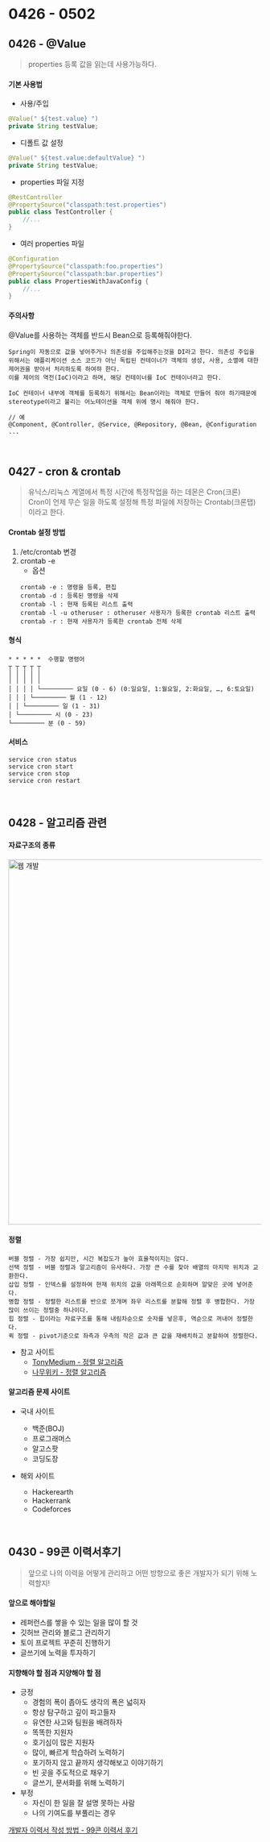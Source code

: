 # 0426 - 0502

## 0426 - @Value
> properties 등록 값을 읽는데 사용가능하다.

#### 기본 사용법
- 사용/주입
```java
@Value(" ${test.value} ")
private String testValue;
```
- 디폴트 값 설정
```java
@Value(" ${test.value:defaultValue} ")
private String testValue;
```
- properties 파일 지정
```java
@RestController
@PropertySource("classpath:test.properties") 
public class TestController {
    //...
}
```
- 여러 properties 파일
```java
@Configuration
@PropertySource("classpath:foo.properties")
@PropertySource("classpath:bar.properties")
public class PropertiesWithJavaConfig {
    //...
}
```

#### 주의사항
@Value를 사용하는 객체를 반드시 Bean으로 등록해줘야한다.
```
Spring이 자동으로 값을 넣어주거나 의존성을 주입해주는것을 DI라고 한다. 의존성 주입을 위해서는 애플리케이션 소스 코드가 아닌 독립된 컨테이너가 객체의 생성, 사용, 소멸에 대한 제어권을 받아서 처리하도록 하여햐 한다.
이를 제어의 역전(IoC)이라고 하며, 해당 컨테이너를 IoC 컨테이너라고 한다.  

IoC 컨테이너 내부에 객체를 등록하기 위해서는 Bean이라는 객체로 만들어 줘야 하기때문에
stereotype이라고 불리는 어노테이션을 객체 위에 명시 해줘야 한다.

// 예
@Component, @Controller, @Service, @Repository, @Bean, @Configuration ...
```

<br>

## 0427 - cron & crontab
> 유닉스/리눅스 계열에서 특정 시간에 특정작업을 하는 데몬은 Cron(크론)  
> Cron이 언제 무슨 일을 하도록 설정해 특정 파일에 저장하는 Crontab(크론탭)이라고 한다.

#### Crontab 설정 방법
1. /etc/crontab 변경
2. crontab -e
    - 옵션
    ```
    crontab -e : 명령을 등록, 편집
    crontab -d : 등록된 명령을 삭제
    crontab -l : 현재 등록된 리스트 출력
    crontab -l -u otheruser : otheruser 사용자가 등록한 crontab 리스트 출력
    crontab -r : 현재 사용자가 등록한 crontab 전체 삭제
    ```

#### 형식
```
* * * * *  수행할 명령어
┬ ┬ ┬ ┬ ┬
│ │ │ │ │
│ │ │ │ │
│ │ │ │ └───────── 요일 (0 - 6) (0:일요일, 1:월요일, 2:화요일, …, 6:토요일)
│ │ │ └───────── 월 (1 - 12)
│ │ └───────── 일 (1 - 31)
│ └───────── 시 (0 - 23)
└───────── 분 (0 - 59)
```

#### 서비스
```
service cron status
service cron start
service cron stop
service cron restart
```

<br>

## 0428 - 알고리즘 관련

#### 자료구조의 종류
<img width="725" alt="웹 개발" src="https://img1.daumcdn.net/thumb/R1280x0/?scode=mtistory2&fname=https%3A%2F%2Fblog.kakaocdn.net%2Fdn%2FmC1GI%2Fbtqt8nmjpQc%2FknDauTotHKOkjLo8CdWMak%2Fimg.png">

#### 정렬
```
버블 정렬 - 가장 쉽지만, 시간 복잡도가 높아 효율적이지는 않다.
선택 정렬 - 버블 정렬과 알고리즘이 유사하다. 가장 큰 수를 찾아 배열의 마지막 위치과 교환한다.
삽입 정렬 - 인덱스를 설정하여 현재 위치의 값을 아래쪽으로 순회하며 알맞은 곳에 넣어준다.
병합 정렬 - 정렬한 리스트를 반으로 쪼개며 좌우 리스트를 분할해 정렬 후 병합한다. 가장 많이 쓰이는 정렬중 하나이다.
힙 정렬 - 힙이라는 자료구조를 통해 내림차순으로 숫자를 넣은후, 역순으로 꺼내어 정렬한다.
퀵 정렬 - pivot기준으로 좌측과 우측의 작은 값과 큰 값을 재배치하고 분할하여 정렬한다.
```
- 참고 사이트
    - [TonyMedium - 정렬 알고리즘](https://medium.com/@fiv3star/%EC%A0%95%EB%A0%AC%EC%95%8C%EA%B3%A0%EB%A6%AC%EC%A6%98-sorting-algorithm-%EC%A0%95%EB%A6%AC-8ca307269dc7)
    - [나무위키 - 정렬 알고리즘](https://namu.wiki/w/%EC%A0%95%EB%A0%AC%20%EC%95%8C%EA%B3%A0%EB%A6%AC%EC%A6%98)

#### 알고리즘 문제 사이트
- 국내 사이트
    - 백준(BOJ)
    - 프로그래머스
    - 알고스팟
    - 코딩도장

- 해외 사이트
    - Hackerearth
    - Hackerrank
    - Codeforces

<br>

## 0430 - 99콘 이력서후기
> 앞으로 나의 이력을 어떻게 관리하고 어떤 방향으로 좋은 개발자가 되기 위해 노력할지!

#### 앞으로 해야할일
- 레퍼런스를 쌓을 수 있는 일을 많이 할 것
- 깃허브 관리와 블로그 관리하기
- 토이 프로젝트 꾸준히 진행하기
- 글쓰기에 노력을 투자하기

#### 지향해야 할 점과 지양해야 할 점
- 긍정
    - 경험의 폭이 좁아도 생각의 폭은 넓히자
    - 항상 탐구하고 깊이 파고들자
    - 유연한 사고와 팀원을 배려하자
    - 똑똑한 지원자
    - 호기심이 많은 지원자
    - 많이, 빠르게 학습하려 노력하기
    - 포기하지 않고 끝까지 생각해보고 이야기하기
    - 빈 곳을 주도적으로 채우기
    - 글쓰기, 문서화를 위해 노력하기
- 부정
    - 자신이 한 일을 잘 설명 못하는 사람
    - 나의 기여도를 부풀리는 경우

[개발자 이력서 작성 방법 - 99콘 이력서 후기](https://baek.dev/post/2/)